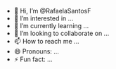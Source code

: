 - 👋 Hi, I’m @RafaelaSantosF
- 👀 I’m interested in ...
- 🌱 I’m currently learning ...
- 💞️ I’m looking to collaborate on ...
- 📫 How to reach me ...
- 😄 Pronouns: ...
- ⚡ Fun fact: ...

<!---
RafaelaSantosF/RafaelaSantosF is a ✨ special ✨ repository because its `README.md` (this file) appears on your GitHub profile.
You can click the Preview link to take a look at your changes.
--->
